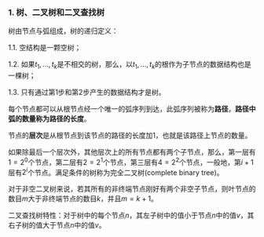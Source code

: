 ### 1. 树、二叉树和二叉查找树
树由节点与弧组成，树的递归定义：

1.1. 空结构是一颗空树；

1.2. 如果$t_1,...,t_k$是不相交的树，那么，以$t_1,...,t_k$的根作为子节点的数据结构也是一棵树；

1.3. 只有通过第1步和第2步产生的数据结构才是树。

每个节点都可以从根节点经一个唯一的弧序列到达，此弧序列被称为**路径**，**路径中弧的数量称为路径的长度**。

节点的**层次**是从根节点到该节点的路径的长度加$1$，也就是该路径上节点的数量。

如果除最后一个层次外，其他层次上的所有节点都有两个子节点，那么，第一层有$1=2^0$个节点，第二层有$2 = 2^1$个节点，第三层有$4 = 2^2$个节点，一般地，第$i+1$层有$2^i$个节点。满足条件的树称为完全二叉树(complete binary tree)。

对于非空二叉树来说，若其所有的非终端节点刚好有两个非空子节点，则叶节点的数目$m$大于非终端节点的数目$k$，并且$m = k+1$。

二叉查找树特性：对于树中的每个节点$n$，其左子树中的值小于节点$n$中的值$v$，其右子树的值大于节点$n$中的值$v$。